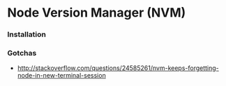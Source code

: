 # Node Version Manager (NVM)

### Installation

### Gotchas
- http://stackoverflow.com/questions/24585261/nvm-keeps-forgetting-node-in-new-terminal-session
